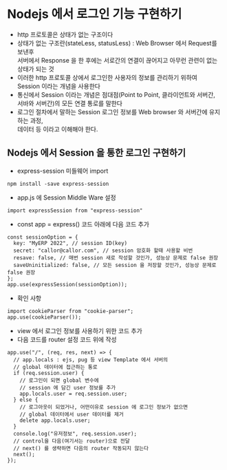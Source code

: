 # Nodejs 에서 로그인 기능 구현하기

- http 프로토콜은 상태가 없는 구조이다
- 상태가 없는 구조란(stateLess, statusLess) : Web Browser 에서 Request를 보낸후  
  서버에서 Response 을 한 후에는 서로간의 연결이 끊어지고 아무런 관련이 없는 상태가 되는 것
- 이러한 http 프로토콜 상에서 로그인한 사용자의 정보를 관리하기 위하여  
  Session 이라는 개념을 사용한다
- 통신에서 Session 이라는 개념은 점대점(Point to Point, 클라이언트와 서버간,  
  서바와 서버간)의 모든 연결 통로를 말한다
- 로그인 절차에서 말하는 Session 로그인 정보를 Web browser 와 서버간에 유지하는 과정,  
  데이터 등 이라고 이해해야 한다.

## Nodejs 에서 Session 을 통한 로그인 구현하기

- express-session 미들웨어 import

```
npm install -save express-session
```

- app.js 에 Session Middle Ware 설정

```
import expressSession from "express-session"
```

- const app = express() 코드 아래에 다음 코드 추가

```
const sessionOption = {
  key: "MyERP 2022", // session ID(key)
  secret: "callor@callor.com", // session 암호화 할때 사용할 비번
  resave: false, // 매번 session 새로 작성할 것인가, 성능상 문제로 false 권장
  saveUninitialized: false, // 모든 session 을 저장할 것인가, 성능상 문제로 false 권장
};
app.use(expressSession(sessionOption));

```

- 확인 사항

```
import cookieParser from "cookie-parser";
app.use(cookieParser());
```

- view 에서 로그인 정보를 사용하기 위한 코드 추가
- 다음 코드를 router 설정 코드 위에 작성

```
app.use("/", (req, res, next) => {
  // app.locals : ejs, pug 등 view Template 에서 서버의
  // global 데이터에 접근하는 통로
  if (req.session.user) {
    // 로그인이 되면 global 변수에
    // session 에 담긴 user 정보를 추가
    app.locals.user = req.session.user;
  } else {
    // 로그아웃이 되었거나, 어떤이유로 session 에 로그인 정보가 없으면
    // global 데이터에서 user 데이터를 제거
    delete app.locals.user;
  }
  console.log("유저정보", req.session.user);
  // control을 다음(여기서는 router)으로 전달
  // next() 를 생략하면 다음의 router 작동되지 않는다
  next();
});
```
